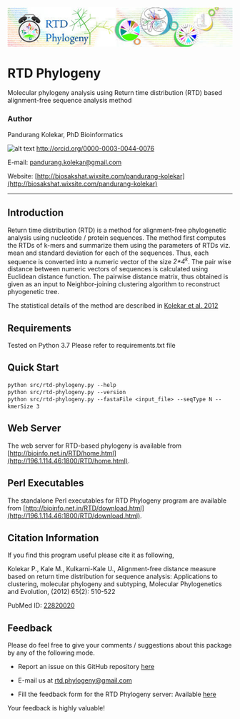 ![alt text](data/RTD_Phylogeny.jpeg "RTD logo (c) Pandurang Kolekar 2017")

# RTD Phylogeny
Molecular phylogeny analysis using Return time distribution (RTD) based alignment-free sequence analysis method



### Author
Pandurang Kolekar, PhD Bioinformatics

![alt text](https://orcid.org/sites/default/files/images/orcid_16x16(1).gif "Logo ORCID") http://orcid.org/0000-0003-0044-0076

E-mail: pandurang.kolekar@gmail.com

Website: [http://biosakshat.wixsite.com/pandurang-kolekar](http://biosakshat.wixsite.com/pandurang-kolekar)
___

## Introduction

Return time distribution (RTD) is a method for alignment-free phylogenetic analysis using nucleotide / protein sequences. The method first computes the RTDs of k-mers and summarize them using the parameters of RTDs viz. mean and standard deviation for each of the sequences. Thus, each sequence is converted into a numeric vector of the size _2*4<sup>k</sup>_. The pair wise distance between numeric vectors of sequences is calculated using Euclidean distance function. The pairwise distance matrix, thus obtained is given as an input to Neighbor-joining clustering algorithm to reconstruct phyogenetic tree. 

The statistical details of the method are described in [Kolekar et al. 2012](https://www.ncbi.nlm.nih.gov/pubmed/22820020)

## Requirements

Tested on Python 3.7
Please refer to requirements.txt file

## Quick Start
```shell
python src/rtd-phylogeny.py --help
python src/rtd-phylogeny.py --version
python src/rtd-phylogeny.py --fastaFile <input_file> --seqType N --kmerSize 3
```

## Web Server

The web server for RTD-based phylogeny is available from [http://bioinfo.net.in/RTD/home.html](http://196.1.114.46:1800/RTD/home.html).

## Perl Executables

The standalone Perl executables for RTD Phylogeny program are available from [http://bioinfo.net.in/RTD/download.html](http://196.1.114.46:1800/RTD/download.html).

## Citation Information

If you find this program useful please cite it as following,

Kolekar P., Kale M., Kulkarni-Kale U., Alignment-free distance measure based on return time 
distribution for sequence analysis: Applications to clustering, molecular phylogeny and subtyping, 
Molecular Phylogenetics and Evolution, (2012) 65(2): 510-522

PubMed ID: [22820020](https://www.ncbi.nlm.nih.gov/pubmed/22820020)

## Feedback

Please do feel free to give your comments / suggestions about this package by any of the following mode.

* Report an issue on this GitHub repository [here](https://github.com/pandurang-kolekar/rtd-phylogeny/issues)

* E-mail us at rtd.phylogeny@gmail.com

* Fill the feedback form for the RTD Phylogeny server: Available [here](https://docs.google.com/forms/d/e/1FAIpQLSel8RYKGQ3IIUxwjo0HgrDUyNv0ClNNwQETvguLUA2VYt0Odw/viewform)

Your feedback is highly valuable! 
